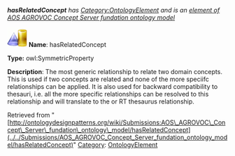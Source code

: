 ___hasRelatedConcept__ has [Category:OntologyElement](../../Category/OntologyElement "Category:OntologyElement") and is an [element of](../../Property/ElementOf "Property:ElementOf") [AOS AGROVOC Concept Server fundation ontology model](../../Submissions/AOS_AGROVOC_Concept_Server_fundation_ontology_model "Submissions:AOS AGROVOC Concept Server fundation ontology model")_


  




[![ObjectProperty](../../images/thumb/c/c3/ObjectProperty.gif/45px-ObjectProperty.gif)](../../Image/ObjectProperty.gif "ObjectProperty")
__Name__: hasRelatedConcept 


__Type:__ owl:SymmetricProperty 


__Description__: The most generic relationship to relate two domain concepts. This is used if two concepts are related and none of the more speciifc relationships can be applied. It is also used for backward compatibility to thesauri, i.e. all the more specific relationships can be resolved to this relationship and will translate to the <related term> or RT thesaurus relationship. 





Retrieved from "[http://ontologydesignpatterns.org/wiki/Submissions:AOS\_AGROVOC\_Concept\_Server\_fundation\_ontology\_model/hasRelatedConcept](../../Submissions/AOS_AGROVOC_Concept_Server_fundation_ontology_model/hasRelatedConcept)"
 [Category](http://ontologydesignpatterns.org/wiki/Special:Categories "Special:Categories"): [OntologyElement](../../Category/OntologyElement "Category:OntologyElement")